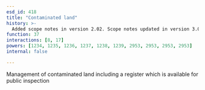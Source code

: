 ```yaml
---
esd_id: 418
title: "Contaminated land"
history: >-
  Added scope notes in version 2.02. Scope notes updated in version 3.00 to include relevant legislation. Term name changed from 'Pollution control - contaminated land' to 'Pollution control - contaminated land ' in version 3.00. Name changed to 'Contaminated land' in version 4.00.
function: 37
interactions: [8, 17]
powers: [1234, 1235, 1236, 1237, 1238, 1239, 2953, 2953, 2953, 2953]
internal: false

---
```


Management of contaminated land including a register which is available for public inspection


